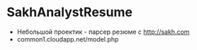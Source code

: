 # SakhAnalystResume
* Небольшой проектик - парсер резюме с http://sakh.com
* common1.cloudapp.net/model.php
